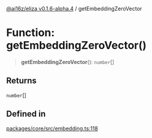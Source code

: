 [@ai16z/eliza v0.1.6-alpha.4](../index.md) / getEmbeddingZeroVector

# Function: getEmbeddingZeroVector()

> **getEmbeddingZeroVector**(): `number`[]

## Returns

`number`[]

## Defined in

[packages/core/src/embedding.ts:118](https://github.com/HeySquib/eliza/blob/main/packages/core/src/embedding.ts#L118)
